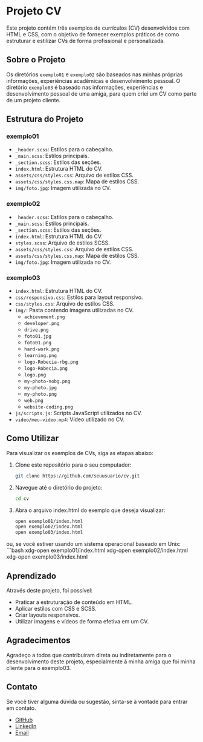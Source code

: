 # Projeto CV

Este projeto contém três exemplos de currículos (CV) desenvolvidos com HTML e CSS, com o objetivo de fornecer exemplos práticos de como estruturar e estilizar CVs de forma profissional e personalizada.

## Sobre o Projeto

Os diretórios `exemplo01` e `exemplo02` são baseados nas minhas próprias informações, experiências acadêmicas e desenvolvimento pessoal. O diretório `exemplo03` é baseado nas informações, experiências e desenvolvimento pessoal de uma amiga, para quem criei um CV como parte de um projeto cliente.

## Estrutura do Projeto

### exemplo01

- `_header.scss`: Estilos para o cabeçalho.
- `_main.scss`: Estilos principais.
- `_section.scss`: Estilos das seções.
- `index.html`: Estrutura HTML do CV.
- `assets/css/styles.css`: Arquivo de estilos CSS.
- `assets/css/styles.css.map`: Mapa de estilos CSS.
- `img/foto.jpg`: Imagem utilizada no CV.

### exemplo02

- `_header.scss`: Estilos para o cabeçalho.
- `_main.scss`: Estilos principais.
- `_section.scss`: Estilos das seções.
- `index.html`: Estrutura HTML do CV.
- `styles.scss`: Arquivo de estilos SCSS.
- `assets/css/styles.css`: Arquivo de estilos CSS.
- `assets/css/styles.css.map`: Mapa de estilos CSS.
- `img/foto.jpg`: Imagem utilizada no CV.

### exemplo03

- `index.html`: Estrutura HTML do CV.
- `css/responsivo.css`: Estilos para layout responsivo.
- `css/styles.css`: Arquivo de estilos CSS.
- `img/`: Pasta contendo imagens utilizadas no CV.
  - `achievement.png`
  - `developer.png`
  - `drive.png`
  - `foto01.jpg`
  - `foto01.png`
  - `hard-work.png`
  - `learning.png`
  - `logo-Robecia-rbg.png`
  - `logo-Robecia.png`
  - `logo.png`
  - `my-photo-nobg.png`
  - `my-photo.jpg`
  - `my-photo.png`
  - `web.png`
  - `website-coding.png`
- `js/scripts.js`: Scripts JavaScript utilizados no CV.
- `video/meu-video.mp4`: Vídeo utilizado no CV.

## Como Utilizar

Para visualizar os exemplos de CVs, siga as etapas abaixo:

1. Clone este repositório para o seu computador:
    ```bash
    git clone https://github.com/seuusuario/cv.git

2. Navegue até o diretório do projeto:
    ```bash
    cd cv

3. Abra o arquivo index.html do exemplo que deseja visualizar:
    ```bash
    open exemplo01/index.html
    open exemplo02/index.html
    open exemplo03/index.html

ou, se você estiver usando um sistema operacional baseado em Unix:
    ```bash
    xdg-open exemplo01/index.html
    xdg-open exemplo02/index.html
    xdg-open exemplo03/index.html

## Aprendizado
Através deste projeto, foi possível:

- Praticar a estruturação de conteúdo em HTML.
- Aplicar estilos com CSS e SCSS.
- Criar layouts responsivos.
- Utilizar imagens e vídeos de forma efetiva em um CV.

## Agradecimentos
Agradeço a todos que contribuíram direta ou indiretamente para o desenvolvimento deste projeto, especialmente à minha amiga que foi minha cliente para o exemplo03.

## Contato
Se você tiver alguma dúvida ou sugestão, sinta-se à vontade para entrar em contato.

- [GitHub](https://github.com/rma98)
- [LinkedIn](https://linkedin.com/in/robson-monteiro-de-albuquerque-8b3853230)
- [Email](robalbuquerque98@gmail.com)